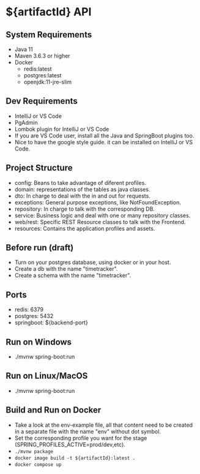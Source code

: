 # ${artifactId} API

## System Requirements
- Java 11
- Maven 3.6.3 or higher
- Docker
    - redis:latest
    - postgres:latest
    - openjdk:11-jre-slim

## Dev Requirements
- IntelliJ or VS Code
- PgAdmin
- Lombok plugin for IntelliJ or VS Code
- If you are VS Code user, install all the Java and SpringBoot plugins too.
- Nice to have the google style guide. it can be installed on IntelliJ or VS Code.

## Project Structure
- config: Beans to take advantage of diferent profiles.
- domain: representations of the tables as java classes.
- dto: In charge to deal with the in and out for requests.
- exceptions: General purpose exceptions, like NotFoundException.
- repository: In charge to talk with the corresponding DB.
- service: Business logic and deal with one or many repository classes.
- web/rest: Specific REST Resource classes to talk with the Frontend.
- resources: Contains the application profiles and assets.

## Before run (draft)
- Turn on your postgres database, using docker or in your host.
- Create a db with the name "timetracker".
- Create a schema with the name "timetracker".

## Ports
- redis: 6379
- postgres: 5432
- springboot: ${backend-port}

## Run on Windows
- ./mvnw spring-boot:run

## Run on Linux/MacOS
- ./mvnw spring-boot:run

## Build and Run on Docker
- Take a look at the env-example file, all that content need to be created in a separate file with the name "env" without dot symbol.
- Set the corresponding profile you want for the stage (SPRING_PROFILES_ACTIVE=prod/dev,etc).
- `./mvnw package`
- `docker image build -t ${artifactId}:latest .`
- `docker compose up`
